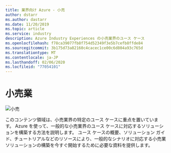 ```yaml
---
title: 業界向け Azure - 小売
author: dstarr
ms.author: dastarr
ms.date: 11/20/2019
ms.topic: article
ms.service: industry
description: Azure Industry Experiences の小売業界のユース ケース
ms.openlocfilehash: f78ca39077fb8f754d52349f3e5b7cefb8ffde84
ms.sourcegitcommit: 3b175d73a82160c4cacec1ce00c6d804a93c765d
ms.translationtype: MT
ms.contentlocale: ja-JP
ms.lasthandoff: 02/06/2020
ms.locfileid: "77054101"
---
```

# <a name="retail-industry"></a>小売業

![小売](./assets/index-assets/retailers.png)

このコンテンツ領域は、小売業界の特定のユース ケースに重点を置いています。 Azure を使って、一般的な小売業界のユース ケースに対応するソリューションを構築する方法を説明します。 ユース ケースの概要、ソリューション ガイド、チュートリアルなどのリソースにより、一般的なシナリオに対応する小売業ソリューションの構築を今すぐ開始するために必要な資料を提供します。